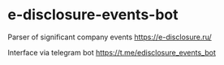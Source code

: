# e-disclosure-events-bot

Parser of significant company events
https://e-disclosure.ru/

Interface via telegram bot 
https://t.me/edisclosure_events_bot
